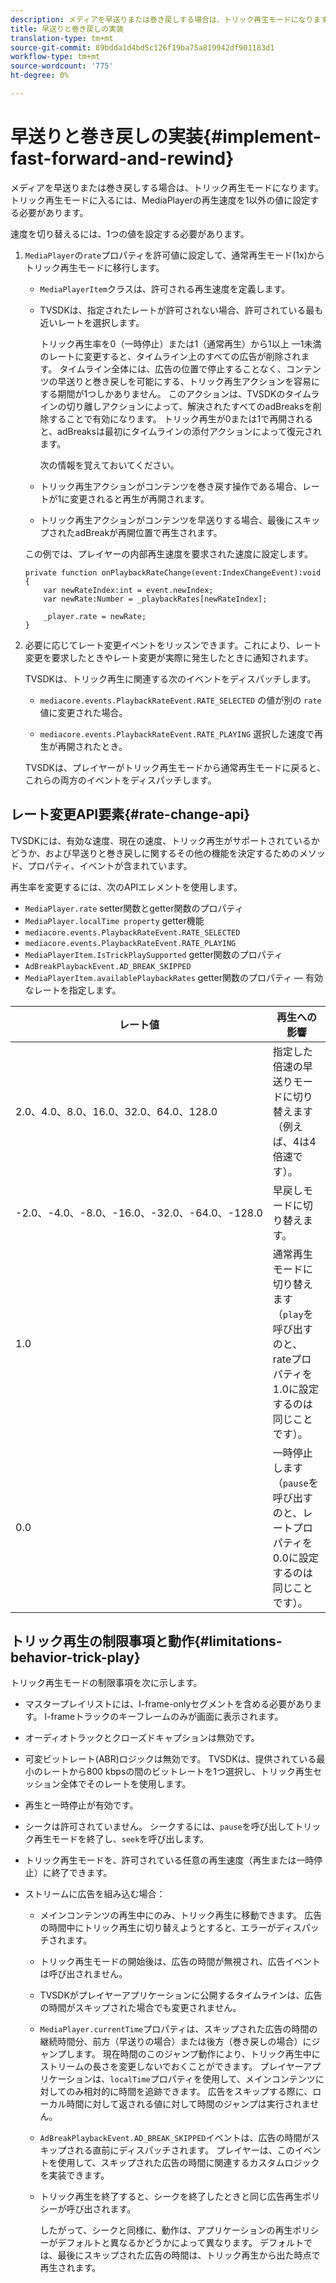 ```yaml
---
description: メディアを早送りまたは巻き戻しする場合は、トリック再生モードになります。 トリック再生モードに入るには、MediaPlayerの再生速度を1以外の値に設定する必要があります。
title: 早送りと巻き戻しの実装
translation-type: tm+mt
source-git-commit: 89bdda1d4bd5c126f19ba75a819942df901183d1
workflow-type: tm+mt
source-wordcount: '775'
ht-degree: 0%

---
```



# 早送りと巻き戻しの実装{#implement-fast-forward-and-rewind}

メディアを早送りまたは巻き戻しする場合は、トリック再生モードになります。 トリック再生モードに入るには、MediaPlayerの再生速度を1以外の値に設定する必要があります。

速度を切り替えるには、1つの値を設定する必要があります。

1. `MediaPlayer`の`rate`プロパティを許可値に設定して、通常再生モード(1x)からトリック再生モードに移行します。

   * `MediaPlayerItem`クラスは、許可される再生速度を定義します。
   * TVSDKは、指定されたレートが許可されない場合、許可されている最も近いレートを選択します。

      トリック再生率を0（一時停止）または1（通常再生）から1以上 —1未満のレートに変更すると、タイムライン上のすべての広告が削除されます。 タイムライン全体には、広告の位置で停止することなく、コンテンツの早送りと巻き戻しを可能にする、トリック再生アクションを容易にする期間が1つしかありません。 このアクションは、TVSDKのタイムラインの切り離しアクションによって、解決されたすべてのadBreaksを削除することで有効になります。 トリック再生が0または1で再開されると、adBreaksは最初にタイムラインの添付アクションによって復元されます。

      次の情報を覚えておいてください。

   * トリック再生アクションがコンテンツを巻き戻す操作である場合、レートが1に変更されると再生が再開されます。
   * トリック再生アクションがコンテンツを早送りする場合、最後にスキップされたadBreakが再開位置で再生されます。

   この例では、プレイヤーの内部再生速度を要求された速度に設定します。

   ```
   private function onPlaybackRateChange(event:IndexChangeEvent):void { 
       var newRateIndex:int = event.newIndex; 
       var newRate:Number = _playbackRates[newRateIndex]; 
   
       _player.rate = newRate; 
   } 
   ```

1. 必要に応じてレート変更イベントをリッスンできます。これにより、レート変更を要求したときやレート変更が実際に発生したときに通知されます。

   TVSDKは、トリック再生に関連する次のイベントをディスパッチします。

   * `mediacore.events.PlaybackRateEvent.RATE_SELECTED` の値が別の `rate` 値に変更された場合。

   * `mediacore.events.PlaybackRateEvent.RATE_PLAYING` 選択した速度で再生が再開されたとき。

   TVSDKは、プレイヤーがトリック再生モードから通常再生モードに戻ると、これらの両方のイベントをディスパッチします。

## レート変更API要素{#rate-change-api}

TVSDKには、有効な速度、現在の速度、トリック再生がサポートされているかどうか、および早送りと巻き戻しに関するその他の機能を決定するためのメソッド、プロパティ、イベントが含まれています。

再生率を変更するには、次のAPIエレメントを使用します。

* `MediaPlayer.rate` setter関数とgetter関数のプロパティ
* `MediaPlayer.localTime property` getter機能
* `mediacore.events.PlaybackRateEvent.RATE_SELECTED`
* `mediacore.events.PlaybackRateEvent.RATE_PLAYING`
* `MediaPlayerItem.IsTrickPlaySupported` getter関数のプロパティ
* `AdBreakPlaybackEvent.AD_BREAK_SKIPPED`
* `MediaPlayerItem.availablePlaybackRates` getter関数のプロパティ — 有効なレートを指定します。

| レート値 | 再生への影響 |
|---|---|
| 2.0、4.0、8.0、16.0、32.0、64.0、128.0 | 指定した倍速の早送りモードに切り替えます（例えば、4は4倍速です）。 |
| -2.0、-4.0、-8.0、-16.0、-32.0、-64.0、-128.0 | 早戻しモードに切り替えます。 |
| 1.0 | 通常再生モードに切り替えます（`play`を呼び出すのと、rateプロパティを1.0に設定するのは同じことです）。 |
| 0.0 | 一時停止します（`pause`を呼び出すのと、レートプロパティを0.0に設定するのは同じことです）。 |

## トリック再生の制限事項と動作{#limitations-behavior-trick-play}

トリック再生モードの制限事項を次に示します。

* マスタープレイリストには、I-frame-onlyセグメントを含める必要があります。 I-frameトラックのキーフレームのみが画面に表示されます。
* オーディオトラックとクローズドキャプションは無効です。
* 可変ビットレート(ABR)ロジックは無効です。 TVSDKは、提供されている最小のレートから800 kbpsの間のビットレートを1つ選択し、トリック再生セッション全体でそのレートを使用します。
* 再生と一時停止が有効です。
* シークは許可されていません。 シークするには、`pause`を呼び出してトリック再生モードを終了し、`seek`を呼び出します。

* トリック再生モードを、許可されている任意の再生速度（再生または一時停止）に終了できます。
* ストリームに広告を組み込む場合：

   * メインコンテンツの再生中にのみ、トリック再生に移動できます。 広告の時間中にトリック再生に切り替えようとすると、エラーがディスパッチされます。
   * トリック再生モードの開始後は、広告の時間が無視され、広告イベントは呼び出されません。
   * TVSDKがプレイヤーアプリケーションに公開するタイムラインは、広告の時間がスキップされた場合でも変更されません。
   * `MediaPlayer.currentTime`プロパティは、スキップされた広告の時間の継続時間分、前方（早送りの場合）または後方（巻き戻しの場合）にジャンプします。 現在時間のこのジャンプ動作により、トリック再生中にストリームの長さを変更しないでおくことができます。 プレイヤーアプリケーションは、`localTime`プロパティを使用して、メインコンテンツに対してのみ相対的に時間を追跡できます。 広告をスキップする際に、ローカル時間に対して返される値に対して時間のジャンプは実行されません。

   * `AdBreakPlaybackEvent.AD_BREAK_SKIPPED`イベントは、広告の時間がスキップされる直前にディスパッチされます。 プレイヤーは、このイベントを使用して、スキップされた広告の時間に関連するカスタムロジックを実装できます。
   * トリック再生を終了すると、シークを終了したときと同じ広告再生ポリシーが呼び出されます。

      したがって、シークと同様に、動作は、アプリケーションの再生ポリシーがデフォルトと異なるかどうかによって異なります。 デフォルトでは、最後にスキップされた広告の時間は、トリック再生から出た時点で再生されます。